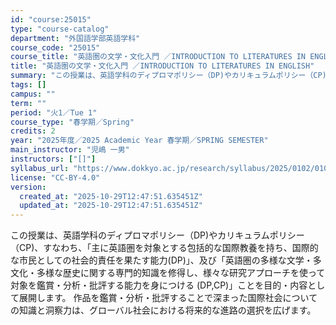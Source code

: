 ```yaml
---
id: "course:25015"
type: "course-catalog"
department: "外国語学部英語学科"
course_code: "25015"
course_title: "英語圏の文学・文化入門 ／INTRODUCTION TO LITERATURES IN ENGLISH"
title: "英語圏の文学・文化入門 ／INTRODUCTION TO LITERATURES IN ENGLISH"
summary: "この授業は、英語学科のディプロマポリシー（DP)やカリキュラムポリシー（CP)、すなわち、「主に英語圏を対象とする包括的な国際教養を持ち、国際的な市民としての社会的責任を果たす能力(DP)」、及び「英語圏の多様な文学・多文化・多様な歴史に関…"
tags: []
campus: ""
term: ""
period: "火1／Tue 1"
course_type: "春学期／Spring"
credits: 2
year: "2025年度／2025 Academic Year 春学期／SPRING SEMESTER"
main_instructor: "児嶋 一男"
instructors: ["[]"]
syllabus_url: "https://www.dokkyo.ac.jp/research/syllabus/2025/0102/0102_25015_ja_JP.html"
license: "CC-BY-4.0"
version:
  created_at: "2025-10-29T12:47:51.635451Z"
  updated_at: "2025-10-29T12:47:51.635451Z"
---
```

この授業は、英語学科のディプロマポリシー（DP)やカリキュラムポリシー（CP)、すなわち、「主に英語圏を対象とする包括的な国際教養を持ち、国際的な市民としての社会的責任を果たす能力(DP)」、及び「英語圏の多様な文学・多文化・多様な歴史に関する専門的知識を修得し、様々な研究アプローチを使って対象を鑑賞・分析・批評する能力を身につける (DP,CP)」ことを目的・内容として展開します。 作品を鑑賞・分析・批評することで深まった国際社会についての知識と洞察力は、グローバル社会における将来的な進路の選択を広げます。
